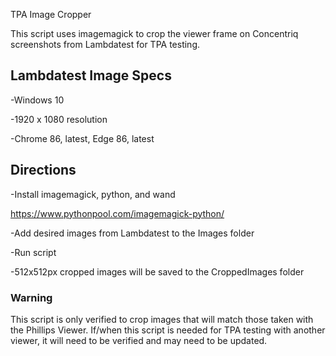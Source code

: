 TPA Image Cropper

This script uses imagemagick to crop the viewer frame on Concentriq screenshots from Lambdatest for TPA testing.

## Lambdatest Image Specs
-Windows 10

-1920 x 1080 resolution 

-Chrome 86, latest, Edge 86, latest

## Directions
-Install imagemagick, python, and wand

https://www.pythonpool.com/imagemagick-python/

-Add desired images from Lambdatest to the Images folder

-Run script

-512x512px cropped images will be saved to the CroppedImages folder

### Warning
This script is only verified to crop images that will match those taken with the Phillips Viewer. If/when this script is needed for TPA testing with another viewer, it will need to be verified and may need to be updated.
